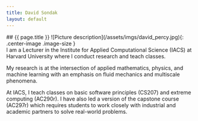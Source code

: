 ```yaml
---
title: David Sondak
layout: default
---
```


<div class="grid">
<div class="col-md-12" markdown="1">
## {{ page.title }}
<!--<img height="300px" src="/assets/imgs/david_percy.jpg">-->
<!--![Picture description](/assets/imgs/david_percy.jpg#right)-->
![Picture description](/assets/imgs/david_percy.jpg){: .center-image .image-size }
</div>
<div class="col-md-12" markdown="1">
I am a Lecturer in the Institute for Applied Computational Science (IACS) at Harvard University where I conduct research and teach
classes.

My research is at the intersection of applied mathematics, physics, and machine learning with an emphasis on fluid
mechanics and multiscale phenomena.

At IACS, I teach classes on basic software principles (CS207) and extreme computing
(AC290r).  I have also led a version of the capstone course (AC297r) which requires students to work closely with industrial
and academic partners to solve real-world problems.
</div>
</div>

<!--
  <div class="grid">
<div class="col-md-12" markdown="1">
## Research Interests
* Fluid mechanics 
* Physics-based machine learning
* Scientific software
* Thermal convection
* Magnetohydrodynamics
* Data-driven modeling
</div>

  <div class="col-md-12" markdown="1">
## Teaching Interests
* Classes
  * Applied mathematics (PDEs, ODEs)
  * Numerical methods and analysis
  * Fluid mechanics
  * Scientific software
* Interactive learning
</div>

</div>
-->


<!--
My research is at the intersection of applied mathematics, physics, and machine learning with an emphasis on fluid
mechanics and multiscale phenomena.

At IACS, I teach classes on basic software principles (CS207) and extreme computing
(AC290r).  I have also led a version of the capstone course (AC297r) which requires students to work closely with industrial
and academic partners to solve real-world problems.
-->

<!--
* Lecturer on Computational Science <br>
  July 2017 - Present <br>
  Institute for Applied Computational Science <br>
  Harvard University

* Postdoctoral Research Fellow <br>
  January 2016 - July 2017 <br>
  Institute for Computational and Engineering Sciences <br> 
  UT at Austin

* Postdoctoral Fellow / Visiting Assistant Professor <br> 
  2013 - 2016 <br>
  Department of Mathematics <br>
  University of Wisconsin-Madison

My research interests are in the areas of 
-->
